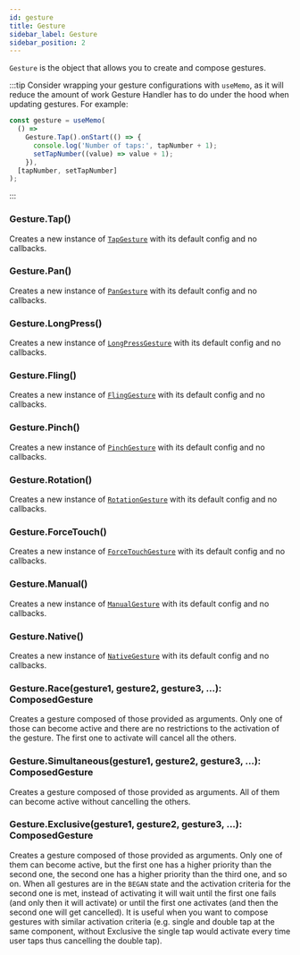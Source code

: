 ```yaml
---
id: gesture
title: Gesture
sidebar_label: Gesture
sidebar_position: 2
---
```


`Gesture` is the object that allows you to create and compose gestures.

:::tip
Consider wrapping your gesture configurations with `useMemo`, as it will reduce the amount of work Gesture Handler has to do under the hood when updating gestures. For example:

```jsx
const gesture = useMemo(
  () =>
    Gesture.Tap().onStart(() => {
      console.log('Number of taps:', tapNumber + 1);
      setTapNumber((value) => value + 1);
    }),
  [tapNumber, setTapNumber]
);
```

:::

### Gesture.Tap()

Creates a new instance of [`TapGesture`](./tap-gesture.md) with its default config and no callbacks.

### Gesture.Pan()

Creates a new instance of [`PanGesture`](./pan-gesture.md) with its default config and no callbacks.

### Gesture.LongPress()

Creates a new instance of [`LongPressGesture`](./long-press-gesture.md) with its default config and no callbacks.

### Gesture.Fling()

Creates a new instance of [`FlingGesture`](./fling-gesture.md) with its default config and no callbacks.

### Gesture.Pinch()

Creates a new instance of [`PinchGesture`](./pinch-gesture.md) with its default config and no callbacks.

### Gesture.Rotation()

Creates a new instance of [`RotationGesture`](./rotation-gesture.md) with its default config and no callbacks.

### Gesture.ForceTouch()

Creates a new instance of [`ForceTouchGesture`](./force-touch-gesture.md) with its default config and no callbacks.

### Gesture.Manual()

Creates a new instance of [`ManualGesture`](./manual-gesture.md) with its default config and no callbacks.

### Gesture.Native()

Creates a new instance of [`NativeGesture`](./native-gesture.md) with its default config and no callbacks.

### Gesture.Race(gesture1, gesture2, gesture3, ...): ComposedGesture

Creates a gesture composed of those provided as arguments. Only one of those can become active and there are no restrictions to the activation of the gesture. The first one to activate will cancel all the others.

### Gesture.Simultaneous(gesture1, gesture2, gesture3, ...): ComposedGesture

Creates a gesture composed of those provided as arguments. All of them can become active without cancelling the others.

### Gesture.Exclusive(gesture1, gesture2, gesture3, ...): ComposedGesture

Creates a gesture composed of those provided as arguments. Only one of them can become active, but the first one has a higher priority than the second one, the second one has a higher priority than the third one, and so on. When all gestures are in the `BEGAN` state and the activation criteria for the second one is met, instead of activating it will wait until the first one fails (and only then it will activate) or until the first one activates (and then the second one will get cancelled). It is useful when you want to compose gestures with similar activation criteria (e.g. single and double tap at the same component, without Exclusive the single tap would activate every time user taps thus cancelling the double tap).
